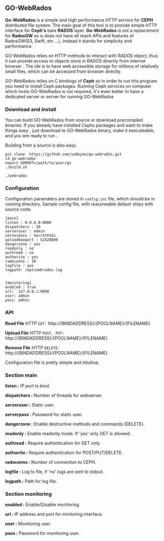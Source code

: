 **GO-WebRados**
---------

**Go-WebRados** is a simple and high performance HTTP service for **CEPH** distributed file system. 
The main goal of this tool is to provide simple HTTP interface for **Ceph's** bare **RADOS** layer.
**Go-WebRados** is not a replacement for **RadosGW** as is does not have all reach APIs and features of RadosGW(S3, Swift, etc ...), instead it stands for simplicity and performance. 

GO-WebRados relies on HTTP methods to interact with RADOS object, thus it can provide access to objects store in RADOS directly from internet browser . 
The ide is to have web accessible storage for millions of relatively small files, which can be accessed from browser directly. 

GO-WebRados relies on C bindings of **Ceph** so in order to run this program you need to install Ceph packages. 
Running Ceph services on computer which hosts GO-WebRados is not required, it's even better to have a dedicated server or server for running GO-WebRados  

### **Download and install**

You can build GO-WebRados from source or download precompiled binaries. If you already have installed Cephs packages and want to make things easy , 
just download te GO-WebRados binary, make it executeable, and you are ready to run .  

Building from a source is also easy. 

```shell
git clone  https://github.com/sadoyan/go-webrados.git
cd go-webrados
export GOROOT=/path/to/your/go
./build.sh

./webrados
```



### **Configuration**

Configuration paramaters are stored in ```config.ini``` file, which should be in running directory.
Sample config file, with reasoneable defaulr ships with source code. 

```
[main]
listen : 0.0.0.0:8080
dispatchers : 20
serveruser : admin
serverpass : SecretPaSs
uploadmaxpart : 52428800
dangerzone : yes
readonly : no
authread : no
authwrite : yes
radoconns : 20
logfile : yes
logpath: /opt/webrados.log


[monitoring]
enabled : true
url:  127.0.0.1:9090
user: admin
pass: admin
```
### **API**

**Read File** HTTP ```GET:``` http://{BINDADDRESS}/{POOLNAME}/{FILENAME}

**Upload File** HTTP ```POST, PUT:``` http://{BINDADDRESS}/{POOLNAME}/{FILENAME}

**Remove File** HTTP ```DELETE:``` http://{BINDADDRESS}/{POOLNAME}/{FILENAME}

Configuration file is pretty simple and intuitive. 

### **Section main**

**listen :** IP port to bind.

**dispatchers :** Number of threads for webserver.

**serveruser :** Static user.

**serverpass :** Password for static user.

**dangerzone :** Enable destructive methods and commands (DELETE).

**readonly :** Enable readonly mode. If 'yes' only GET is allowed.

**authread :** Require authentication for GET only.

**authwrite :** Require authentication for POST/PUT/DELETE.

**radoconns :** Number of connection to CEPH.

**logfile :** Log to file, if 'no' logs are sent to stdout.

**logpath :** Path for log file.

### **Section monitoring**

**enabled :** Enable/Disable monitoring.

**url :**  IP address and port for minitoring interface.

**user :** Monitoring user.

**pass :** Password for monitoring user.

